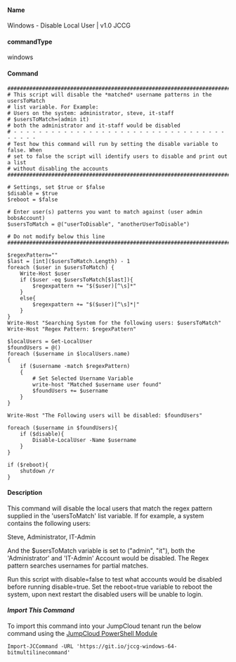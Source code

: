 #### Name

Windows - Disable Local User | v1.0 JCCG

#### commandType

windows

#### Command

```
################################################################################
# This script will disable the *matched* username patterns in the usersToMatch
# list variable. For Example:
# Users on the system: administrator, steve, it-staff
# $usersToMatch=(admin it)
# both the administrator and it-staff would be disabled
# - - - - - - - - - - - - - - - - - - - - - - - - - - - - - - - - - - - - - - -
# Test how this command will run by setting the disable variable to false. When
# set to false the script will identify users to disable and print out a list
# without disabling the accounts
################################################################################

# Settings, set $true or $false
$disable = $true
$reboot = $false

# Enter user(s) patterns you want to match against (user admin bobsAccount)
$usersToMatch = @("userToDisable", "anotherUserToDisable")

# Do not modify below this line
################################################################################

$regexPattern=""
$last = [int]($usersToMatch.Length) - 1
foreach ($user in $usersToMatch) {
    Write-Host $user
    if ($user -eq $usersToMatch[$last]){
        $regexpattern += "$($user)[^\s]*"
    }
    else{
        $regexpattern += "$($user)[^\s]*|"
    }
}
Write-Host "Searching System for the following users: $usersToMatch"
Write-Host "Regex Pattern: $regexPattern"

$localUsers = Get-LocalUser
$foundUsers = @()
foreach ($username in $localUsers.name)
{
    if ($username -match $regexPattern)
    {
        # Set Selected Username Variable
        write-host "Matched $username user found"
        $foundUsers += $username
    }
}

Write-Host "The Following users will be disabled: $foundUsers"

foreach ($username in $foundUsers){
    if ($disable){
        Disable-LocalUser -Name $username
    }
}

if ($reboot){
    shutdown /r
}
```

#### Description

This command will disable the local users that match the regex pattern supplied in the 'usersToMatch' list variable. If for example, a system contains the following users:

Steve, Administrator, IT-Admin

And the $usersToMatch variable is set to ("admin", "it"), both the 'Administrator' and 'IT-Admin' Account would be disabled. The Regex pattern searches usernames for partial matches.

Run this script with disable=false to test what accounts would be disabled before running disable=true. Set the reboot=true variable to reboot the system, upon next restart the disabled users will be unable to login.

#### *Import This Command*

To import this command into your JumpCloud tenant run the below command using the [JumpCloud PowerShell Module](https://github.com/TheJumpCloud/support/wiki/Installing-the-JumpCloud-PowerShell-Module)

```
Import-JCCommand -URL 'https://git.io/jccg-windows-64-bitmultilinecommand'
```
